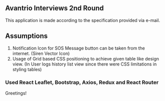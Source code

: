 ## Avantrio Interviews 2nd Round

This application is made according to the specification provided via e-mail.

## Assumptions

1. Notification Icon for SOS Message button can be taken from the internet. (Siren Vector Icon)
2. Usage of Grid based CSS positioning to achieve given table like design view. (In User logs history list view since there were
   CSS limitations in styling tables)

### Used React Leaflet, Bootstrap, Axios, Redux and React Router

Greetings!
